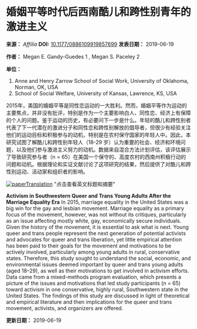 # 婚姻平等时代后西南酷儿和跨性别青年的激进主义

**来源：** _Affilia_
**DOI:** [10.1177/0886109919857699](/paperRedirect/1349535136117190656)
**发表日期：** 2019-06-19

**作者：**
Megan E. Gandy-Guedes 1 , Megan S. Paceley 2

**单位：**

1. Anne and Henry Zarrow School of Social Work, University of Oklahoma, Norman, OK, USA
2. School of Social Welfare, University of Kansas, Lawrence, KS, USA

2015年，美国的婚姻平等是同性恋运动的一大胜利。然而，婚姻平等作为运动的主要焦点，并非没有批评，特别是作为一个主要影响白人、同性恋、经济上有保障的个人的问题。鉴于运动的历史，有必要问下一步是什么。年轻的酷儿和跨性别者代表了下一代潜在的激进分子和同性恋和跨性别解放的倡导者，但很少有经验关注他们的运动目标和积极参与的动机，特别是在农村保守国家的年轻人中。因此，本研究试图了解酷儿和跨性别年轻人（18-29 岁）认为重要的社会、经济和环境问题，以及他们参与激进主义努力的动机。数据来自混合方法计划评估，该评估展示了导致研究参与者（n = 65）在美国一个保守的、高度农村的西南州积极行动的问题和动机。根据理论和实证文献讨论了这项研究的结果，然后提供了对酷儿和跨性别运动、活动家和组织者的影响。

[![paperTranslation](https://scdn.x-mol.com/jcss/images/paperTranslation.png)]() "点击查看英文标题和摘要"

**Activism in Southwestern Queer and Trans Young Adults After the Marriage Equality Era** In 2015, marriage equality in the United States was a big win for the gay and lesbian movement. Marriage equality as a primary focus of the movement, however, was not without its critiques, particularly as an issue affecting mostly white, gay, economically secure individuals. Given the history of the movement, it is essential to ask what is next. Young queer and trans people represent the next generation of potential activists and advocates for queer and trans liberation, yet little empirical attention has been paid to their goals for the movement and motivations to be actively involved, particularly among young adults in rural, conservative states. Therefore, this study sought to understand the social, economic, and environmental issues deemed important by queer and trans young adults (aged 18–29), as well as their motivations to get involved in activism efforts. Data came from a mixed-methods program evaluation, which presents a picture of the issues and motivations that led study participants (n = 65) toward activism in one conservative, highly rural, Southwestern state in the United States. The findings of this study are discussed in light of theoretical and empirical literature and then implications for the queer and trans movement, activists, and organizers are offered.

**更新日期：** 2019-06-19
